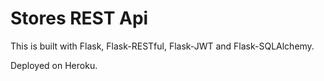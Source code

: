 # Stores REST Api

This is built with Flask, Flask-RESTful, Flask-JWT and Flask-SQLAlchemy.

Deployed on Heroku.